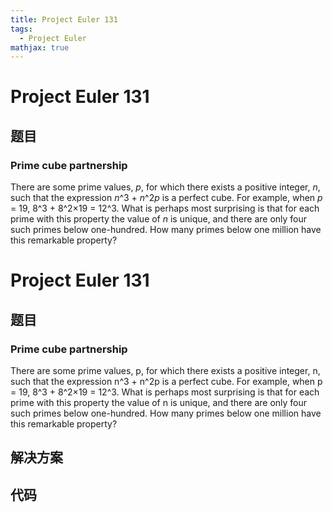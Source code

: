 ```yaml
---
title: Project Euler 131
tags:
  - Project Euler
mathjax: true
---
```

<escape><!-- more --></escape>
    
# Project Euler 131
## 题目
### Prime cube partnership

There are some prime values, <i>p</i>, for which there exists a positive integer, <i>n</i>, such that the expression <i>n</i>^3 + <i>n</i>^2<i>p</i> is a perfect cube.
For example, when <i>p</i> = 19, 8^3 + 8^2×19 = 12^3.
What is perhaps most surprising is that for each prime with this property the value of <i>n</i> is unique, and there are only four such primes below one-hundred.
How many primes below one million have this remarkable property?



# Project Euler 131
## 题目
### Prime cube partnership
There are some prime values, p, for which there exists a positive integer, n, such that the expression n^3 + n^2p is a perfect cube.
For example, when p = 19, 8^3 + 8^2×19 = 12^3.
What is perhaps most surprising is that for each prime with this property the value of n is unique, and there are only four such primes below one-hundred.
How many primes below one million have this remarkable property?


## 解决方案


## 代码


